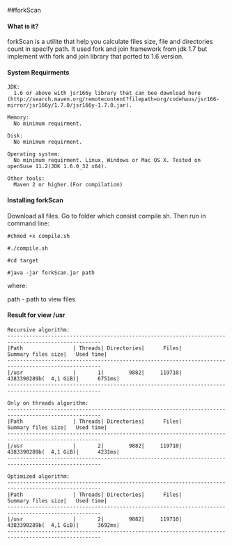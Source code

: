 ##forkScan

#### What is it?
forkScan is a utilite that help you calculate files size, file and directories count in specify path. It used fork and join framework from jdk 1.7 but implement with fork and join library that ported to 1.6 version. 

#### System Requirments
    JDK:
      1.6 or above with jsr166y library that can bee download here (http://search.maven.org/remotecontent?filepath=org/codehaus/jsr166-mirror/jsr166y/1.7.0/jsr166y-1.7.0.jar).
    
    Memory:
      No minimum requirment.

    Disk:
      No minimum requirment.

    Operating system:
      No minimum requirment. Linux, Windows or Mac OS X. Tested on openSuse 11.2(JDK 1.6.0_32 x64).

    Other tools:
      Maven 2 or higher.(For compilation)

#### Installing forkScan
Download all files.
Go to folder which consist compile.sh. Then run in command line:

	#chmod +x compile.sh

	#./compile.sh

	#cd target

	#java -jar forkScan.jar path
where:

path - path to view files

#### Result for view /usr

	Recursive algorithm:
	----------------------------------------------------------------------------------------------------
	|Path                | Threads| Directories|      Files|            Summary files size|   Used time|
	----------------------------------------------------------------------------------------------------
	|/usr                |       1|        9882|     119710|        4383390289b(  4,1 GiB)|      6751ms|
	----------------------------------------------------------------------------------------------------

	Only on threads algorithm:
	----------------------------------------------------------------------------------------------------
	|Path                | Threads| Directories|      Files|            Summary files size|   Used time|
	----------------------------------------------------------------------------------------------------
	|/usr                |       2|        9882|     119710|        4383390289b(  4,1 GiB)|      4231ms|
	----------------------------------------------------------------------------------------------------

	Optimized algorithm:
	----------------------------------------------------------------------------------------------------
	|Path                | Threads| Directories|      Files|            Summary files size|   Used time|
	----------------------------------------------------------------------------------------------------
	|/usr                |       2|        9882|     119710|        4383390289b(  4,1 GiB)|      3692ms|
	----------------------------------------------------------------------------------------------------
